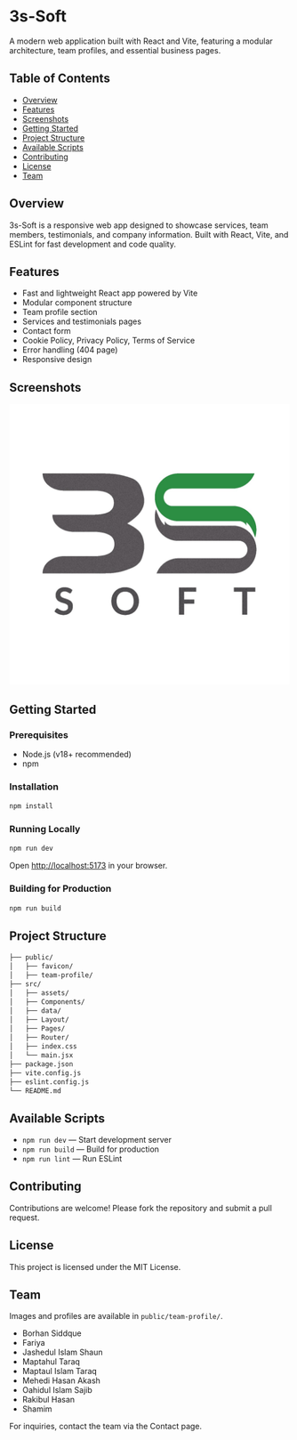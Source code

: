 # 3s-Soft

A modern web application built with React and Vite, featuring a modular architecture, team profiles, and essential business pages.

## Table of Contents

- [Overview](#overview)
- [Features](#features)
- [Screenshots](#screenshots)
- [Getting Started](#getting-started)
- [Project Structure](#project-structure)
- [Available Scripts](#available-scripts)
- [Contributing](#contributing)
- [License](#license)
- [Team](#team)

## Overview

3s-Soft is a responsive web app designed to showcase services, team members, testimonials, and company information. Built with React, Vite, and ESLint for fast development and code quality.

## Features

- Fast and lightweight React app powered by Vite
- Modular component structure
- Team profile section
- Services and testimonials pages
- Contact form
- Cookie Policy, Privacy Policy, Terms of Service
- Error handling (404 page)
- Responsive design

## Screenshots

![Logo](src/assets/logo.jpg)

## Getting Started

### Prerequisites

- Node.js (v18+ recommended)
- npm

### Installation

```bash
npm install
```

### Running Locally

```bash
npm run dev
```

Open [http://localhost:5173](http://localhost:5173) in your browser.

### Building for Production

```bash
npm run build
```

## Project Structure

```
├── public/
│   ├── favicon/
│   ├── team-profile/
├── src/
│   ├── assets/
│   ├── Components/
│   ├── data/
│   ├── Layout/
│   ├── Pages/
│   ├── Router/
│   ├── index.css
│   └── main.jsx
├── package.json
├── vite.config.js
├── eslint.config.js
└── README.md
```

## Available Scripts

- `npm run dev` — Start development server
- `npm run build` — Build for production
- `npm run lint` — Run ESLint

## Contributing

Contributions are welcome! Please fork the repository and submit a pull request.

## License

This project is licensed under the MIT License.

## Team

Images and profiles are available in `public/team-profile/`.

- Borhan Siddque
- Fariya
- Jashedul Islam Shaun
- Maptahul Taraq
- Maptaul Islam Taraq
- Mehedi Hasan Akash
- Oahidul Islam Sajib
- Rakibul Hasan
- Shamim

For inquiries, contact the team via the Contact page.
